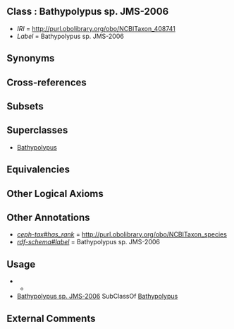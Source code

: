 
## Class : Bathypolypus sp. JMS-2006

 * *IRI* = http://purl.obolibrary.org/obo/NCBITaxon_408741
 * *Label* = Bathypolypus sp. JMS-2006

## Synonyms


## Cross-references


## Subsets


## Superclasses

 * [Bathypolypus](../../NCBITaxon/94/NCBITaxon_85594.md)

## Equivalencies


## Other Logical Axioms


## Other Annotations

 * *[ceph-tax#has_rank](../../ceph-tax#has/nk/ceph-tax#has_rank.md)* = http://purl.obolibrary.org/obo/NCBITaxon_species
 * *[rdf-schema#label](../../el/rdf-schema#label.md)* = Bathypolypus sp. JMS-2006

## Usage

 * -
 * [Bathypolypus sp. JMS-2006](../../NCBITaxon/41/NCBITaxon_408741.md) SubClassOf [Bathypolypus](../../NCBITaxon/94/NCBITaxon_85594.md)

## External Comments

